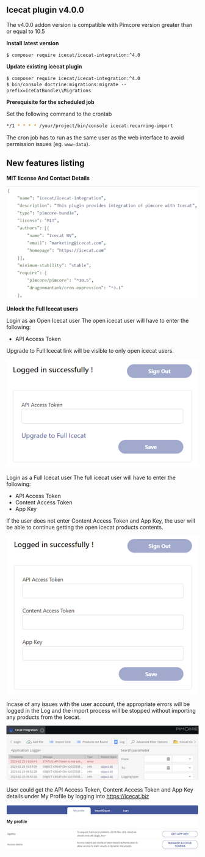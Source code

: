 ## Icecat plugin v4.0.0

The v4.0.0 addon version is compatible with Pimcore version greater than or equal to 10.5

**Install latest version**

~~~~~~~~~~~~~~~~~~~~~
$ composer require icecat/icecat-integration:^4.0
~~~~~~~~~~~~~~~~~~~~~

**Update existing icecat plugin**

~~~~~~~~~~~~~~~~~~~~~
$ composer require icecat/icecat-integration:^4.0
$ bin/console doctrine:migrations:migrate --prefix=IceCatBundle\\Migrations
~~~~~~~~~~~~~~~~~~~~~

**Prerequisite for the scheduled job**

Set the following command to the crontab
```bash
*/1 * * * * /your/project/bin/console icecat:recurring-import
```
The cron job has to run as the same user as the web interface to avoid permission issues (eg. `www-data`).

## New features listing

**MIT license And Contact Details**

![img1](./images/mit-license.png)

**Unlock the Full Icecat users**

Login as an Open Icecat user
The open icecat user will have to enter the following:
* API Access Token

Upgrade to Full Icecat link will be visible to only open icecat users.

![img1](./images/full-upgrade.png)

Login as a Full Icecat user
The full icecat user will have to enter the following:
* API Access Token
* Content Access Token 
* App Key

If the user does not enter Content Access Token and App Key, the user will be able to continue getting the open icecat products contents.

![img1](./images/fullicecat-user.png)

Incase of any issues with the user account, the appropriate errors will be logged in the Log and the import process will be stopped without importing any products from the Icecat.

![img1](./images/user-error-log.png)

User could get the API Access Token, Content Access Token and App Key details under My Profile by logging into https://icecat.biz 

![img1](./images/icecat-portal-1.png)
![img1](./images/icecat-portal-2.png)

